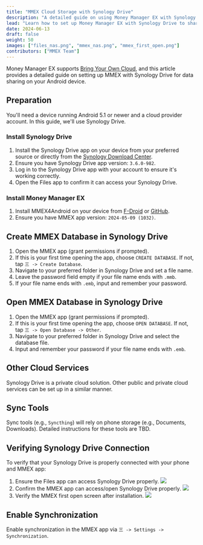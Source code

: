 ```yaml
---
title: "MMEX Cloud Storage with Synology Drive"
description: "A detailed guide on using Money Manager EX with Synology Drive for data sharing on your phone."
lead: "Learn how to set up Money Manager EX with Synology Drive to share and sync your financial data."
date: 2024-06-13
draft: false
weight: 50
images: ["files_nas.png", "mmex_nas.png", "mmex_first_open.png"]
contributors: ["MMEX Team"]
---
```


Money Manager EX supports [Bring Your Own Cloud](../../docs/features/usecloud/), and this article provides a detailed guide on setting up MMEX with Synology Drive for data sharing on your Android device.

## Preparation
You'll need a device running Android 5.1 or newer and a cloud provider account. In this guide, we'll use Synology Drive.

### Install Synology Drive
1. Install the Synology Drive app on your device from your preferred source or directly from the [Synology Download Center](https://www.synology.com/en-sg/support/download/DS920+?version=7.2#androids).
2. Ensure you have Synology Drive app version: `3.6.0-982`.
3. Log in to the Synology Drive app with your account to ensure it's working correctly.
4. Open the Files app to confirm it can access your Synology Drive.

### Install Money Manager EX
1. Install MMEX4Android on your device from [F-Droid](https://f-droid.org/packages/com.money.manager.ex/) or [GitHub](https://github.com/moneymanagerex/android-money-manager-ex/releases).
2. Ensure you have MMEX app version: `2024-05-09 (1032)`.

## Create MMEX Database in Synology Drive
1. Open the MMEX app (grant permissions if prompted).
2. If this is your first time opening the app, choose `CREATE DATABASE`. If not, tap `三 -> Create Database`.
3. Navigate to your preferred folder in Synology Drive and set a file name.
4. Leave the password field empty if your file name ends with `.mmb`.
5. If your file name ends with `.emb`, input and remember your password.

## Open MMEX Database in Synology Drive
1. Open the MMEX app (grant permissions if prompted).
2. If this is your first time opening the app, choose `OPEN DATABASE`. If not, tap `三 -> Open Database -> Other`.
3. Navigate to your preferred folder in Synology Drive and select the database file.
4. Input and remember your password if your file name ends with `.emb`.

## Other Cloud Services
Synology Drive is a private cloud solution. Other public and private cloud services can be set up in a similar manner.

## Sync Tools
Sync tools (e.g., `Syncthing`) will rely on phone storage (e.g., Documents, Downloads). Detailed instructions for these tools are TBD.

## Verifying Synology Drive Connection
To verify that your Synology Drive is properly connected with your phone and MMEX app:
1. Ensure the Files app can access Synology Drive properly. ![](files_nas.png)
2. Confirm the MMEX app can access/open Synology Drive properly. ![](mmex_nas.png)
3. Verify the MMEX first open screen after installation. ![](mmex_first_open.png)

## Enable Synchronization
Enable synchronization in the MMEX app via `三 -> Settings -> Synchronization`.

